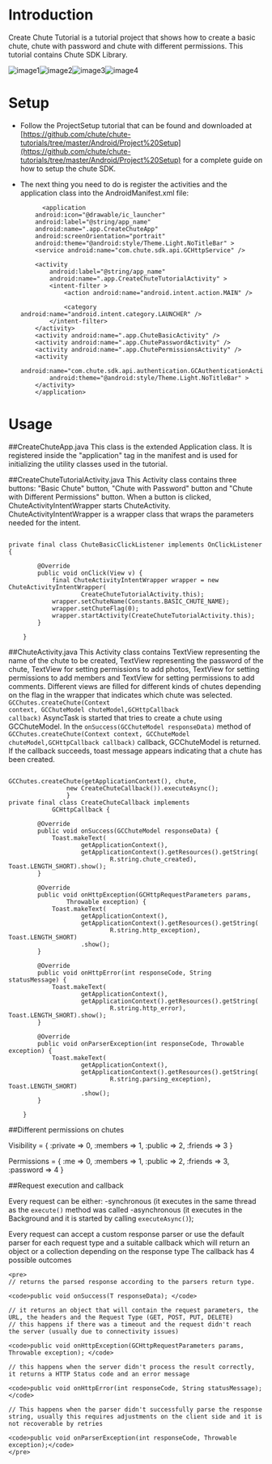 Introduction
====

Create Chute Tutorial is a tutorial project that shows how to create a basic chute, chute with password and chute with different permissions. This tutorial contains Chute SDK Library. 

![image1](https://github.com/chute/chute-tutorials/raw/master/Android/CreateChuteTutorial/screenshots/1.png)![image2](https://github.com/chute/chute-tutorials/raw/master/Android/CreateChuteTutorial/screenshots/2.png)![image3](https://github.com/chute/chute-tutorials/raw/master/Android/CreateChuteTutorial/screenshots/3.png)![image4](https://github.com/chute/chute-tutorials/raw/master/Android/CreateChuteTutorial/screenshots/4.png)

Setup
====

* Follow the ProjectSetup tutorial that can be found and downloaded at  
  [https://github.com/chute/chute-tutorials/tree/master/Android/Project%20Setup](https://github.com/chute/chute-tutorials/tree/master/Android/Project%20Setup) for a complete guide on how to setup the chute SDK.
  
* The next thing you need to do is register the activities and the application class into the AndroidManifest.xml file:

    ```
          <application
        android:icon="@drawable/ic_launcher"
        android:label="@string/app_name"
        android:name=".app.CreateChuteApp"
        android:screenOrientation="portrait"
        android:theme="@android:style/Theme.Light.NoTitleBar" >
        <service android:name="com.chute.sdk.api.GCHttpService" />

        <activity
            android:label="@string/app_name"
            android:name=".app.CreateChuteTutorialActivity" >
            <intent-filter >
                <action android:name="android.intent.action.MAIN" />

                <category android:name="android.intent.category.LAUNCHER" />
            </intent-filter>
        </activity>
        <activity android:name=".app.ChuteBasicActivity" />
        <activity android:name=".app.ChutePasswordActivity" />
        <activity android:name=".app.ChutePermissionsActivity" />
        <activity
            android:name="com.chute.sdk.api.authentication.GCAuthenticationActivity"
            android:theme="@android:style/Theme.Light.NoTitleBar" >
        </activity>
        </application>
    ```
    
Usage
====

##CreateChuteApp.java 
This class is the extended Application class. It is registered inside the "application" tag in the manifest and is used for initializing the utility classes used in the tutorial.

##CreateChuteTutorialActivity.java
This Activity class contains three buttons: "Basic Chute" button, "Chute with Password" button and "Chute with Different Permissions" button.
When a button is clicked, ChuteActivityIntentWrapper starts ChuteActivity. ChuteActivityIntentWrapper is a wrapper class that wraps the parameters needed for the intent.
<pre><code>
private final class ChuteBasicClickListener implements OnClickListener {

		@Override
		public void onClick(View v) {
			final ChuteActivityIntentWrapper wrapper = new ChuteActivityIntentWrapper(
					CreateChuteTutorialActivity.this);
			wrapper.setChuteName(Constants.BASIC_CHUTE_NAME);
			wrapper.setChuteFlag(0);
			wrapper.startActivity(CreateChuteTutorialActivity.this);
		}

	}
</code></pre>

##ChuteActivity.java
This Activity class contains TextView representing the name of the chute to be created, TextView representing the password of the chute, TextView for setting permissions to add photos, TextView for setting permissions to add members and TextView for setting permissions to add comments. 
Different views are filled for different kinds of chutes depending on the flag in the wrapper that indicates which chute was selected.
<code>GCChutes.createChute(Context context, GCChuteModel chuteModel,GCHttpCallback<GCChuteModel> callback)</code> AsyncTask is started that tries to create a chute using GCChuteModel. In the <code>onSuccess(GCChuteModel responseData)</code> method of <code>GCChutes.createChute(Context context, GCChuteModel chuteModel,GCHttpCallback<GCChuteModel> callback)</code> callback, GCChuteModel is returned.
If the callback succeeds, toast message appears indicating that a chute has been created. 	
<pre><code>
GCChutes.createChute(getApplicationContext(), chute,
				new CreateChuteCallback()).executeAsync(); 
				}
private final class CreateChuteCallback implements
			GCHttpCallback<GCChuteModel> {

		@Override
		public void onSuccess(GCChuteModel responseData) {
			Toast.makeText(
					getApplicationContext(),
					getApplicationContext().getResources().getString(
							R.string.chute_created), Toast.LENGTH_SHORT).show();
		}

		@Override
		public void onHttpException(GCHttpRequestParameters params,
				Throwable exception) {
			Toast.makeText(
					getApplicationContext(),
					getApplicationContext().getResources().getString(
							R.string.http_exception), Toast.LENGTH_SHORT)
					.show();
		}

		@Override
		public void onHttpError(int responseCode, String statusMessage) {
			Toast.makeText(
					getApplicationContext(),
					getApplicationContext().getResources().getString(
							R.string.http_error), Toast.LENGTH_SHORT).show();
		}

		@Override
		public void onParserException(int responseCode, Throwable exception) {
			Toast.makeText(
					getApplicationContext(),
					getApplicationContext().getResources().getString(
							R.string.parsing_exception), Toast.LENGTH_SHORT)
					.show();
		}

	}	
</code></pre>


##Different permissions on chutes

 Visibility = {
    :private  => 0,
    :members  => 1,
    :public   => 2,
    :friends  => 3
  }

  Permissions = {
    :me       => 0,
    :members  => 1,
    :public   => 2,
    :friends  => 3,
    :password => 4
  }


##Request execution and callback

 Every request can be either:
-synchronous (it executes in the same thread as the <code>execute()</code> method was called
-asynchronous (it executes in the Background and it is started by calling <code>executeAsync()</code>);

 Every request can accept a custom response parser or use the default parser for each request type and a suitable callback which will return an object or a collection depending on the response type
 The callback has 4 possible outcomes

	<pre>
	// returns the parsed response according to the parsers return type.
	
	<code>public void onSuccess(T responseData); </code>
    
	// it returns an object that will contain the request parameters, the URL, the headers and the Request Type (GET, POST, PUT, DELETE)
	// this happens if there was a timeout and the request didn't reach the server (usually due to connectivity issues)
    
	<code>public void onHttpException(GCHttpRequestParameters params, Throwable exception); </code>
	
	// this happens when the server didn't process the result correctly, it returns a HTTP Status code and an error message
    
	<code>public void onHttpError(int responseCode, String statusMessage);</code>
	
	// This happens when the parser didn't successfully parse the response string, usually this requires adjustments on the client side and it is not recoverable by retries
	
	<code>public void onParserException(int responseCode, Throwable exception);</code>
	</pre>
				